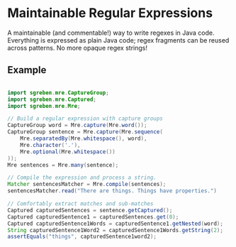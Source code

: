 # Maintainable Regular Expressions

A maintainable (and commentable!) way to write regexes in Java code. Everything is expressed as plain Java code; regex fragments can be reused across patterns. No more opaque regex strings!

## Example

```java

import sgreben.mre.CaptureGroup;
import sgreben.mre.Captured;
import sgreben.mre.Mre;

// Build a regular expression with capture groups
CaptureGroup word = Mre.capture(Mre.word());
CaptureGroup sentence = Mre.capture(Mre.sequence(
    Mre.separatedBy(Mre.whitespace(), word),
    Mre.character('.'), 
    Mre.optional(Mre.whitespace())
));
Mre sentences = Mre.many(sentence);

// Compile the expression and process a string.
Matcher sentencesMatcher = Mre.compile(sentences);
sentencesMatcher.read("There are things. Things have properties.")

// Comfortably extract matches and sub-matches
Captured capturedSentences = sentence.getCaptured();
Captured capturedSentence1 = capturedSentences.get(0);
Captured capturedSentence1Words = capturedSentence1.getNested(word);
String capturedSentence1Word2 = capturedSentence1Words.getString(2);
assertEquals("things", capturedSentence1word2);
```